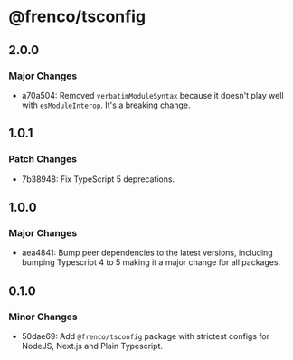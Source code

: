 # @frenco/tsconfig

## 2.0.0

### Major Changes

- a70a504: Removed `verbatimModuleSyntax` because it doesn't play well with `esModuleInterop`. It's a breaking change.

## 1.0.1

### Patch Changes

- 7b38948: Fix TypeScript 5 deprecations.

## 1.0.0

### Major Changes

- aea4841: Bump peer dependencies to the latest versions, including bumping Typescript 4 to 5 making it a major change for all packages.

## 0.1.0

### Minor Changes

- 50dae69: Add `@frenco/tsconfig` package with strictest configs for NodeJS, Next.js and Plain Typescript.
